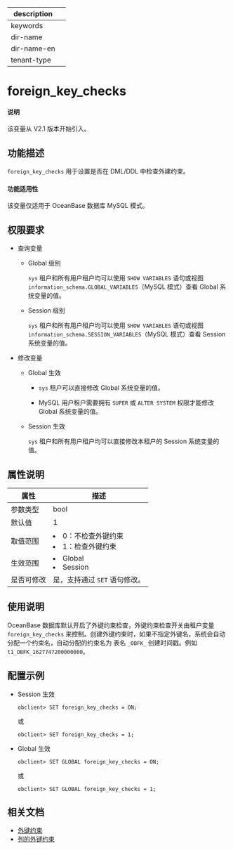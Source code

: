 |description||
|---|---|
|keywords||
|dir-name||
|dir-name-en||
|tenant-type||

# foreign_key_checks

<main id="notice" type='explain'>
  <h4>说明</h4>
  <p>该变量从 V2.1 版本开始引入。</p>
</main>

## 功能描述

`foreign_key_checks` 用于设置是否在 DML/DDL 中检查外建约束。

<main id="notice">
  <h4>功能适用性</h4>
  <p>该变量仅适用于 OceanBase 数据库 MySQL 模式。</p>
</main>

## 权限要求

* 查询变量

  * Global 级别

    `sys` 租户和所有用户租户均可以使用 `SHOW VARIABLES` 语句或视图 `information_schema.GLOBAL_VARIABLES`（MySQL 模式）查看 Global 系统变量的值。

  * Session 级别

    `sys` 租户和所有用户租户均可以使用 `SHOW VARIABLES` 语句或视图 `information_schema.SESSION_VARIABLES`（MySQL 模式）查看 Session 系统变量的值。

* 修改变量

  * Global 生效

    * `sys` 租户可以直接修改 Global 系统变量的值。

    * MySQL 用户租户需要拥有 `SUPER` 或 `ALTER SYSTEM` 权限才能修改 Global 系统变量的值。

  * Session 生效

    `sys` 租户和所有用户租户均可以直接修改本租户的 Session 系统变量的值。

## 属性说明

| **属性**  |                                                     **描述**                                                     |
|---------|----------------------------------------------------------------------------------------------------------------|
| 参数类型    | bool                        |
| 默认值     | 1                           |
| 取值范围    | <li> 0：不检查外键约束   <li> 1：检查外键约束    |
| 生效范围    | <li> Global   <li> Session        |
| 是否可修改  | 是，支持通过 `SET` 语句修改。|

## 使用说明

OceanBase 数据库默认开启了外键约束检查，外键约束检查开关由租户变量 `foreign_key_checks` 来控制。创建外键约束时，如果不指定外键名，系统会自动分配一个约束名，自动分配的约束名为 表名 `_OBFK_` 创建时间戳。例如 `t1_OBFK_1627747200000000`。

## 配置示例

* Session 生效

  ```shell
  obclient> SET foreign_key_checks = ON;
  ```

   或

  ```shell
  obclient> SET foreign_key_checks = 1;
  ```

* Global 生效

  ```shell
  obclient> SET GLOBAL foreign_key_checks = ON;
  ```

   或

  ```shell
  obclient> SET GLOBAL foreign_key_checks = 1;
  ```

## 相关文档

* [外键约束](../../../../700.reference/100.oceanbase-database-concepts/400.database-objects/200.database-objects-of-mysql-mode/700.data-integrity-of-mysql-mode/200.integrity-constraint-type-of-mysql-mode/500.foreign-key-constraint-of-mysql-mode.md)
* [列的外键约束](../../../../700.reference/300.database-object-management/100.manage-object-of-mysql-mode/200.manage-tables-of-mysql-mode/400.define-the-constraint-type-for-a-column-of-mysql-mode.md)